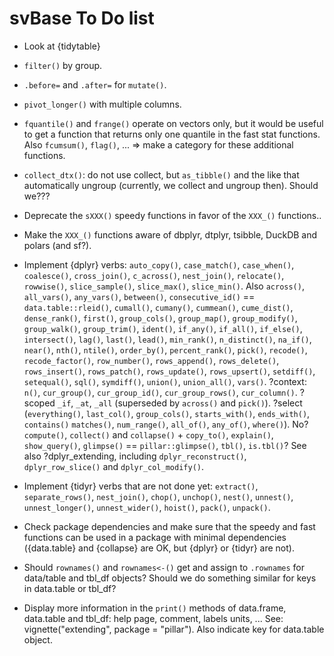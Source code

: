 # svBase To Do list

-   Look at {tidytable}

-   `filter()` by group.

-   `.before=` and `.after=` for `mutate()`.

-   `pivot_longer()` with multiple columns.

-   `fquantile()` and `frange()` operate on vectors only, but it would be useful to get a function that returns only one quantile in the fast stat functions. Also `fcumsum()`, `flag()`, ... => make a category for these additional functions.

-   `collect_dtx()`: do not use collect, but `as_tibble()` and the like that automatically ungroup (currently, we collect and ungroup then). Should we???

-   Deprecate the `sXXX()` speedy functions in favor of the `XXX_()` functions..

- Make the `XXX_()` functions aware of dbplyr, dtplyr, tsibble, DuckDB and polars (and sf?).

-   Implement {dplyr} verbs: `auto_copy()`, `case_match()`, `case_when()`, `coalesce()`, `cross_join()`, `c_across()`, `nest_join()`, `relocate()`, `rowwise()`, `slice_sample()`, `slice_max()`, `slice_min()`. Also `across()`, `all_vars()`, `any_vars()`, `between()`, `consecutive_id()` == `data.table::rleid()`, `cumall()`, `cumany()`, `cummean()`, `cume_dist()`, `dense_rank()`, `first()`, `group_cols()`, `group_map()`, `group_modify()`, `group_walk()`, `group_trim()`, `ident()`, `if_any()`, `if_all()`, `if_else()`, `intersect()`, `lag()`, `last()`, `lead()`, `min_rank()`, `n_distinct()`, `na_if()`, `near()`, `nth()`, `ntile()`, `order_by()`, `percent_rank()`, `pick()`, `recode()`, `recode_factor()`, `row_number()`, `rows_append()`, `rows_delete()`, `rows_insert()`, `rows_patch()`, `rows_update()`, `rows_upsert()`, `setdiff()`, `setequal()`, `sql()`, `symdiff()`, `union()`, `union_all()`, `vars()`. ?context: `n()`, `cur_group()`, `cur_group_id()`, `cur_group_rows()`, `cur_column()`. ?scoped `_if`, `_at`, `_all` (superseded by `across()` and `pick()`). ?select (`everything()`, `last_col()`, `group_cols()`, `starts_with()`, `ends_with()`, `contains()` `matches()`, `num_range()`, `all_of()`, `any_of()`, `where()`). No? `compute()`, `collect()` and `collapse()` + `copy_to()`, `explain()`, `show_query()`, `glimpse()` == `pillar::glimpse()`, `tbl()`, `is.tbl()`? See also ?dplyr_extending, including `dplyr_reconstruct()`, `dplyr_row_slice()` and `dplyr_col_modify()`.

-   Implement {tidyr} verbs that are not done yet: `extract()`, `separate_rows()`, `nest_join()`, `chop()`, `unchop()`, `nest()`, `unnest()`, `unnest_longer()`, `unnest_wider()`, `hoist()`, `pack()`, `unpack()`.

-   Check package dependencies and make sure that the speedy and fast functions can be used in a package with minimal dependencies ({data.table} and {collapse} are OK, but {dplyr} or {tidyr} are not).

-   Should `rownames()` and `rownames<-()` get and assign to `.rownames` for data/table and tbl_df objects? Should we do something similar for keys in data.table or tbl_df?

-   Display more information in the `print()` methods of data.frame, data.table and tbl_df: help page, comment, labels units, ... See: vignette("extending", package = "pillar"). Also indicate key for data.table object.
